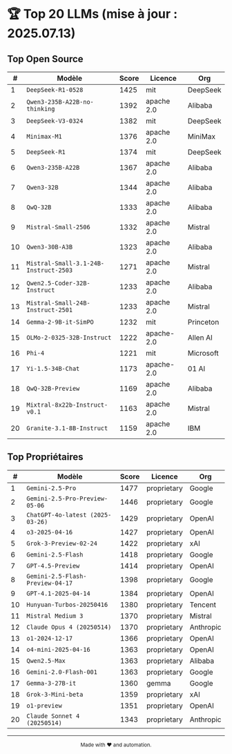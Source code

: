 # 🏆 Top 20 LLMs (mise à jour : 2025.07.13)

## Top Open Source

| # | Modèle | Score | Licence | Org |
|---|---|---|---|---|
| 1 | `DeepSeek-R1-0528` | 1425 | mit | DeepSeek |
| 2 | `Qwen3-235B-A22B-no-thinking` | 1392 | apache 2.0 | Alibaba |
| 3 | `DeepSeek-V3-0324` | 1382 | mit | DeepSeek |
| 4 | `Minimax-M1` | 1376 | apache 2.0 | MiniMax |
| 5 | `DeepSeek-R1` | 1374 | mit | DeepSeek |
| 6 | `Qwen3-235B-A22B` | 1367 | apache 2.0 | Alibaba |
| 7 | `Qwen3-32B` | 1344 | apache 2.0 | Alibaba |
| 8 | `QwQ-32B` | 1333 | apache 2.0 | Alibaba |
| 9 | `Mistral-Small-2506` | 1332 | apache 2.0 | Mistral |
| 10 | `Qwen3-30B-A3B` | 1323 | apache 2.0 | Alibaba |
| 11 | `Mistral-Small-3.1-24B-Instruct-2503` | 1271 | apache 2.0 | Mistral |
| 12 | `Qwen2.5-Coder-32B-Instruct` | 1233 | apache 2.0 | Alibaba |
| 13 | `Mistral-Small-24B-Instruct-2501` | 1233 | apache 2.0 | Mistral |
| 14 | `Gemma-2-9B-it-SimPO` | 1232 | mit | Princeton |
| 15 | `OLMo-2-0325-32B-Instruct` | 1222 | apache-2.0 | Allen AI |
| 16 | `Phi-4` | 1221 | mit | Microsoft |
| 17 | `Yi-1.5-34B-Chat` | 1173 | apache-2.0 | 01 AI |
| 18 | `QwQ-32B-Preview` | 1169 | apache 2.0 | Alibaba |
| 19 | `Mixtral-8x22b-Instruct-v0.1` | 1163 | apache 2.0 | Mistral |
| 20 | `Granite-3.1-8B-Instruct` | 1159 | apache 2.0 | IBM |


## Top Propriétaires

| # | Modèle | Score | Licence | Org |
|---|---|---|---|---|
| 1 | `Gemini-2.5-Pro` | 1477 | proprietary | Google |
| 2 | `Gemini-2.5-Pro-Preview-05-06` | 1446 | proprietary | Google |
| 3 | `ChatGPT-4o-latest (2025-03-26)` | 1429 | proprietary | OpenAI |
| 4 | `o3-2025-04-16` | 1427 | proprietary | OpenAI |
| 5 | `Grok-3-Preview-02-24` | 1422 | proprietary | xAI |
| 6 | `Gemini-2.5-Flash` | 1418 | proprietary | Google |
| 7 | `GPT-4.5-Preview` | 1414 | proprietary | OpenAI |
| 8 | `Gemini-2.5-Flash-Preview-04-17` | 1398 | proprietary | Google |
| 9 | `GPT-4.1-2025-04-14` | 1384 | proprietary | OpenAI |
| 10 | `Hunyuan-Turbos-20250416` | 1380 | proprietary | Tencent |
| 11 | `Mistral Medium 3` | 1370 | proprietary | Mistral |
| 12 | `Claude Opus 4 (20250514)` | 1370 | proprietary | Anthropic |
| 13 | `o1-2024-12-17` | 1366 | proprietary | OpenAI |
| 14 | `o4-mini-2025-04-16` | 1363 | proprietary | OpenAI |
| 15 | `Qwen2.5-Max` | 1363 | proprietary | Alibaba |
| 16 | `Gemini-2.0-Flash-001` | 1363 | proprietary | Google |
| 17 | `Gemma-3-27B-it` | 1360 | gemma | Google |
| 18 | `Grok-3-Mini-beta` | 1359 | proprietary | xAI |
| 19 | `o1-preview` | 1351 | proprietary | OpenAI |
| 20 | `Claude Sonnet 4 (20250514)` | 1343 | proprietary | Anthropic |


---

<div align="center"><sub>Made with ♥ and automation.</sub></div>
<style>.footer { display: none; }</style>